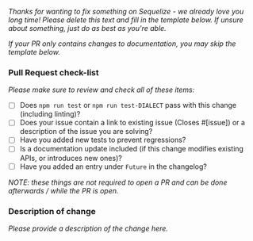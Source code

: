 _Thanks for wanting to fix something on Sequelize - we already love you long time! Please delete this text and fill in the template below. If unsure about something, just do as best as you're able._

_If your PR only contains changes to documentation, you may skip the template below._

### Pull Request check-list

_Please make sure to review and check all of these items:_

- [ ] Does `npm run test` or `npm run test-DIALECT` pass with this change (including linting)?
- [ ] Does your issue contain a link to existing issue (Closes #[issue]) or a description of the issue you are solving?
- [ ] Have you added new tests to prevent regressions?
- [ ] Is a documentation update included (if this change modifies existing APIs, or introduces new ones)?
- [ ] Have you added an entry under `Future` in the changelog?

_NOTE: these things are not required to open a PR and can be done afterwards / while the PR is open._

### Description of change

_Please provide a description of the change here._

